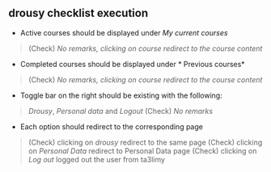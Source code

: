 ## drousy checklist execution

+ Active courses should be displayed under *My current courses*
> (Check) *No remarks, clicking on course redirect to the course content*
+ Completed courses should be displayed under * Previous courses*
> (Check) *No remarks, clicking on course redirect to the course content*
+ Toggle bar on the right should be existing with the following:
> *Drousy*, *Personal data* and *Logout*
> (Check) *No remarks*
+ Each option should redirect to the corresponding page
> (Check) clicking on *drousy* redirect to the same page
> (Check) clicking on *Personal Data* redirect to Personal Data page
> (Check) clicking on *Log out* logged out the user from ta3limy
